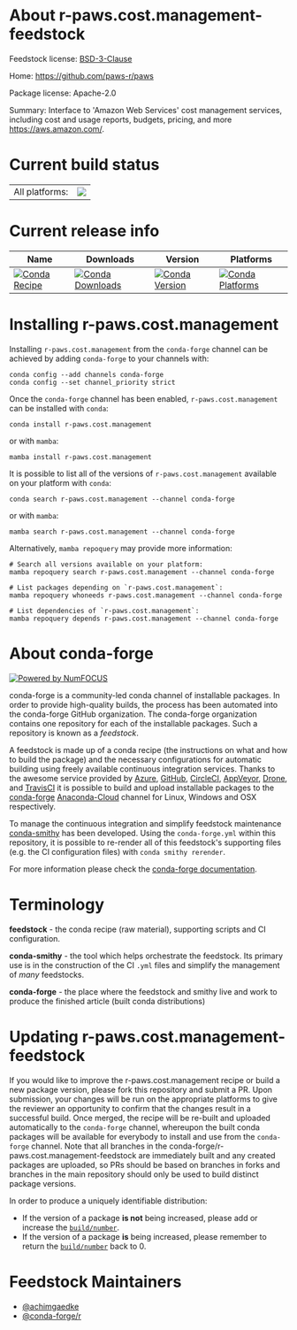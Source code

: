 About r-paws.cost.management-feedstock
======================================

Feedstock license: [BSD-3-Clause](https://github.com/conda-forge/r-paws.cost.management-feedstock/blob/main/LICENSE.txt)

Home: https://github.com/paws-r/paws

Package license: Apache-2.0

Summary: Interface to 'Amazon Web Services' cost management services, including cost and usage reports, budgets, pricing, and more <https://aws.amazon.com/>.

Current build status
====================


<table><tr><td>All platforms:</td>
    <td>
      <a href="https://dev.azure.com/conda-forge/feedstock-builds/_build/latest?definitionId=14241&branchName=main">
        <img src="https://dev.azure.com/conda-forge/feedstock-builds/_apis/build/status/r-paws.cost.management-feedstock?branchName=main">
      </a>
    </td>
  </tr>
</table>

Current release info
====================

| Name | Downloads | Version | Platforms |
| --- | --- | --- | --- |
| [![Conda Recipe](https://img.shields.io/badge/recipe-r--paws.cost.management-green.svg)](https://anaconda.org/conda-forge/r-paws.cost.management) | [![Conda Downloads](https://img.shields.io/conda/dn/conda-forge/r-paws.cost.management.svg)](https://anaconda.org/conda-forge/r-paws.cost.management) | [![Conda Version](https://img.shields.io/conda/vn/conda-forge/r-paws.cost.management.svg)](https://anaconda.org/conda-forge/r-paws.cost.management) | [![Conda Platforms](https://img.shields.io/conda/pn/conda-forge/r-paws.cost.management.svg)](https://anaconda.org/conda-forge/r-paws.cost.management) |

Installing r-paws.cost.management
=================================

Installing `r-paws.cost.management` from the `conda-forge` channel can be achieved by adding `conda-forge` to your channels with:

```
conda config --add channels conda-forge
conda config --set channel_priority strict
```

Once the `conda-forge` channel has been enabled, `r-paws.cost.management` can be installed with `conda`:

```
conda install r-paws.cost.management
```

or with `mamba`:

```
mamba install r-paws.cost.management
```

It is possible to list all of the versions of `r-paws.cost.management` available on your platform with `conda`:

```
conda search r-paws.cost.management --channel conda-forge
```

or with `mamba`:

```
mamba search r-paws.cost.management --channel conda-forge
```

Alternatively, `mamba repoquery` may provide more information:

```
# Search all versions available on your platform:
mamba repoquery search r-paws.cost.management --channel conda-forge

# List packages depending on `r-paws.cost.management`:
mamba repoquery whoneeds r-paws.cost.management --channel conda-forge

# List dependencies of `r-paws.cost.management`:
mamba repoquery depends r-paws.cost.management --channel conda-forge
```


About conda-forge
=================

[![Powered by
NumFOCUS](https://img.shields.io/badge/powered%20by-NumFOCUS-orange.svg?style=flat&colorA=E1523D&colorB=007D8A)](https://numfocus.org)

conda-forge is a community-led conda channel of installable packages.
In order to provide high-quality builds, the process has been automated into the
conda-forge GitHub organization. The conda-forge organization contains one repository
for each of the installable packages. Such a repository is known as a *feedstock*.

A feedstock is made up of a conda recipe (the instructions on what and how to build
the package) and the necessary configurations for automatic building using freely
available continuous integration services. Thanks to the awesome service provided by
[Azure](https://azure.microsoft.com/en-us/services/devops/), [GitHub](https://github.com/),
[CircleCI](https://circleci.com/), [AppVeyor](https://www.appveyor.com/),
[Drone](https://cloud.drone.io/welcome), and [TravisCI](https://travis-ci.com/)
it is possible to build and upload installable packages to the
[conda-forge](https://anaconda.org/conda-forge) [Anaconda-Cloud](https://anaconda.org/)
channel for Linux, Windows and OSX respectively.

To manage the continuous integration and simplify feedstock maintenance
[conda-smithy](https://github.com/conda-forge/conda-smithy) has been developed.
Using the ``conda-forge.yml`` within this repository, it is possible to re-render all of
this feedstock's supporting files (e.g. the CI configuration files) with ``conda smithy rerender``.

For more information please check the [conda-forge documentation](https://conda-forge.org/docs/).

Terminology
===========

**feedstock** - the conda recipe (raw material), supporting scripts and CI configuration.

**conda-smithy** - the tool which helps orchestrate the feedstock.
                   Its primary use is in the construction of the CI ``.yml`` files
                   and simplify the management of *many* feedstocks.

**conda-forge** - the place where the feedstock and smithy live and work to
                  produce the finished article (built conda distributions)


Updating r-paws.cost.management-feedstock
=========================================

If you would like to improve the r-paws.cost.management recipe or build a new
package version, please fork this repository and submit a PR. Upon submission,
your changes will be run on the appropriate platforms to give the reviewer an
opportunity to confirm that the changes result in a successful build. Once
merged, the recipe will be re-built and uploaded automatically to the
`conda-forge` channel, whereupon the built conda packages will be available for
everybody to install and use from the `conda-forge` channel.
Note that all branches in the conda-forge/r-paws.cost.management-feedstock are
immediately built and any created packages are uploaded, so PRs should be based
on branches in forks and branches in the main repository should only be used to
build distinct package versions.

In order to produce a uniquely identifiable distribution:
 * If the version of a package **is not** being increased, please add or increase
   the [``build/number``](https://docs.conda.io/projects/conda-build/en/latest/resources/define-metadata.html#build-number-and-string).
 * If the version of a package **is** being increased, please remember to return
   the [``build/number``](https://docs.conda.io/projects/conda-build/en/latest/resources/define-metadata.html#build-number-and-string)
   back to 0.

Feedstock Maintainers
=====================

* [@achimgaedke](https://github.com/achimgaedke/)
* [@conda-forge/r](https://github.com/conda-forge/r/)

